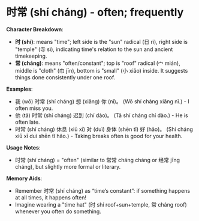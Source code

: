 # **时常 (shí cháng) - often; frequently**

**Character Breakdown**:  
- **时 (shí)**: means "time"; left side is the "sun" radical (日 rì), right side is "temple" (寺 sì), indicating time's relation to the sun and ancient timekeeping.  
- **常 (cháng)**: means "often/constant"; top is "roof" radical (宀 mián), middle is "cloth" (巾 jīn), bottom is "small" (小 xiǎo) inside. It suggests things done consistently under one roof.

**Examples**:  
- 我 (wǒ) 时常 (shí cháng) 想 (xiǎng) 你 (nǐ)。 (Wǒ shí cháng xiǎng nǐ.) - I often miss you.  
- 他 (tā) 时常 (shí cháng) 迟到 (chí dào)。 (Tā shí cháng chí dào.) - He is often late.  
- 时常 (shí cháng) 休息 (xiū xī) 对 (duì) 身体 (shēn tǐ) 好 (hǎo)。 (Shí cháng xiū xī duì shēn tǐ hǎo.) - Taking breaks often is good for your health.

**Usage Notes**:  
- 时常 (shí cháng) = "often" (similar to 常常 cháng cháng or 经常 jīng cháng), but slightly more formal or literary.

**Memory Aids**:  
- Remember 时常 (shí cháng) as “time’s constant”: if something happens at all times, it happens often!  
- Imagine wearing a "time hat" (时 shí roof+sun+temple, 常 cháng roof) whenever you often do something.